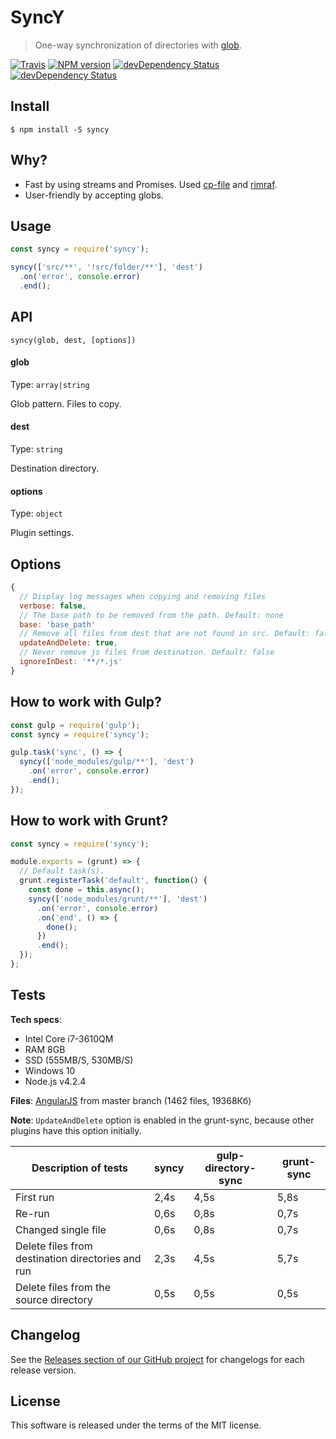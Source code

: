 # SyncY

> One-way synchronization of directories with [glob](https://github.com/isaacs/node-glob).

[![Travis](https://img.shields.io/travis/mrmlnc/syncy.svg?style=flat-square)](https://travis-ci.org/mrmlnc/syncy)
[![NPM version](https://img.shields.io/npm/v/syncy.svg?style=flat-square)](https://www.npmjs.com/package/syncy)
[![devDependency Status](https://img.shields.io/david/mrmlnc/syncy.svg?style=flat-square)](https://david-dm.org/mrmlnc/syncy#info=dependencies)
[![devDependency Status](https://img.shields.io/david/dev/mrmlnc/syncy.svg?style=flat-square)](https://david-dm.org/mrmlnc/syncy#info=devDependencies)

## Install

```
$ npm install -S syncy
```

## Why?

  * Fast by using streams and Promises. Used [cp-file](https://github.com/sindresorhus/cp-file) and [rimraf](https://github.com/isaacs/rimraf).
  * User-friendly by accepting globs.

## Usage

```js
const syncy = require('syncy');

syncy(['src/**', '!src/folder/**'], 'dest')
  .on('error', console.error)
  .end();
```

## API

```
syncy(glob, dest, [options])
```

#### glob

Type: `array|string`

Glob pattern. Files to copy.

#### dest

Type: `string`

Destination directory.

#### options

Type: `object`

Plugin settings.

## Options

```js
{
  // Display log messages when copying and removing files
  verbose: false,
  // The base path to be removed from the path. Default: none
  base: 'base_path'
  // Remove all files from dest that are not found in src. Default: false
  updateAndDelete: true,
  // Never remove js files from destination. Default: false
  ignoreInDest: '**/*.js'
}
```

## How to work with Gulp?

```js
const gulp = require('gulp');
const syncy = require('syncy');

gulp.task('sync', () => {
  syncy(['node_modules/gulp/**'], 'dest')
    .on('error', console.error)
    .end();
});
```

## How to work with Grunt?

```js
const syncy = require('syncy');

module.exports = (grunt) => {
  // Default task(s).
  grunt.registerTask('default', function() {
    const done = this.async();
    syncy(['node_modules/grunt/**'], 'dest')
      .on('error', console.error)
      .on('end', () => {
        done();
      })
      .end();
  });
};
```

## Tests

**Tech specs**:

  * Intel Core i7-3610QM
  * RAM 8GB
  * SSD (555MB/S, 530MB/S)
  * Windows 10
  * Node.js v4.2.4

**Files**: [AngularJS](https://github.com/angular/angular.js) from master branch (1462 files, 19368Кб)

**Note**: `UpdateAndDelete` option is enabled in the grunt-sync, because other plugins have this option initially.

| Description of tests                              | syncy | gulp-directory-sync | grunt-sync |
|---------------------------------------------------|-------|---------------------|------------|
| First run                                         | 2,4s  | 4,5s                | 5,8s       |
| Re-run                                            | 0,6s  | 0,8s                | 0,7s       |
| Changed single file                               | 0,6s  | 0,8s                | 0,7s       |
| Delete files from destination directories and run | 2,3s  | 4,5s                | 5,7s       |
| Delete files from the source directory            | 0,5s  | 0,5s                | 0,5s       |

## Changelog

See the [Releases section of our GitHub project](https://github.com/mrmlnc/syncy/releases) for changelogs for each release version.

## License

This software is released under the terms of the MIT license.
